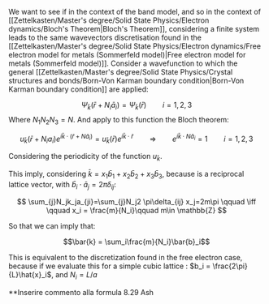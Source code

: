 We want to see if in the context of the band model, and so in the context of [[Zettelkasten/Master's degree/Solid State Physics/Electron dynamics/Bloch's Theorem|Bloch's Theorem]], considering a finite system leads to the same wavevectors discretisation found in the [[Zettelkasten/Master's degree/Solid State Physics/Electron dynamics/Free electron model for metals (Sommerfeld model)|Free electron model for metals (Sommerfeld model)]].
Consider a wavefunction to which the general [[Zettelkasten/Master's degree/Solid State Physics/Crystal structures and bonds/Born-Von Karman boundary condition|Born-Von Karman boundary condition]] are applied:

$$ \Psi_{\bar{k}}(\bar{r}+N_i\bar{a}_i) = \Psi_{\bar{k}}(\bar{r}) \qquad i=1,2,3 $$
Where $N_1N_2N_3=N$.
And apply to this function the Bloch theorem:

$$ u_{\bar{k}}(\bar{r}+N_ia_i)e^{i\bar{k}\cdot(\bar{r}+N\bar{a}_i)}= u_{\bar{k}}(\bar{r})e^{i\bar{k}\cdot\bar{r}}  \qquad \Rightarrow \qquad e^{i\bar{k}\cdot N\bar{a}_i}=1\qquad i=1,2,3$$

Considering the periodicity of the function $u_{\bar{k}}$.

This imply, considering $\bar{k} = x_1 \bar{b}_1+x_2 \bar{b}_2+x_3 \bar{b}_3$, because is a reciprocal lattice vector,  with $\bar{b}_i\cdot\bar{a}_j=2\pi\delta_{ij}$:

$$ \sum_{j}N_jk_ja_{ji}=\sum_{j}N_j2 \pi\delta_{ij} x_j=2m\pi \qquad \iff \qquad x_i = \frac{m}{N_i}\qquad m\in \mathbb{Z} $$

So that we can imply that:

$$\bar{k} = \sum_i\frac{m}{N_i}\bar{b}_i$$

This is equivalent to the discretization found in the free electron case, because if we evaluate this for a simple cubic lattice : $b_i = \frac{2\pi}{L}\hat{x}_i$, and $N_i=L/a$ 




**Inserire commento alla formula 8.29 Ash